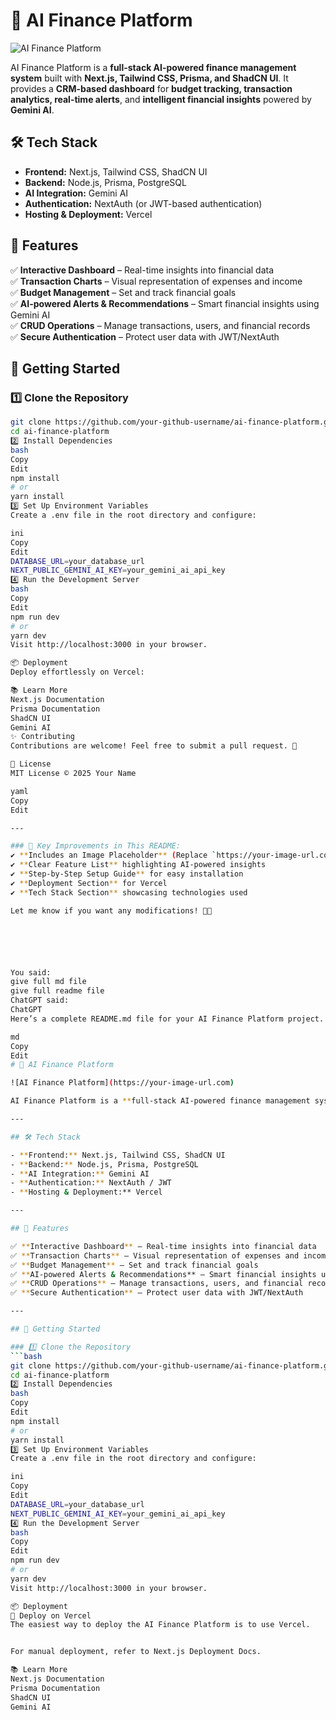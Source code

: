 # 🚀 AI Finance Platform

![AI Finance Platform](https://your-image-url.com)  

AI Finance Platform is a **full-stack AI-powered finance management system** built with **Next.js, Tailwind CSS, Prisma, and ShadCN UI**. It provides a **CRM-based dashboard** for **budget tracking, transaction analytics, real-time alerts**, and **intelligent financial insights** powered by **Gemini AI**.

## 🛠 Tech Stack

- **Frontend:** Next.js, Tailwind CSS, ShadCN UI  
- **Backend:** Node.js, Prisma, PostgreSQL  
- **AI Integration:** Gemini AI  
- **Authentication:** NextAuth (or JWT-based authentication)  
- **Hosting & Deployment:** Vercel  

## 🎯 Features

✅ **Interactive Dashboard** – Real-time insights into financial data  
✅ **Transaction Charts** – Visual representation of expenses and income  
✅ **Budget Management** – Set and track financial goals  
✅ **AI-powered Alerts & Recommendations** – Smart financial insights using Gemini AI  
✅ **CRUD Operations** – Manage transactions, users, and financial records  
✅ **Secure Authentication** – Protect user data with JWT/NextAuth  

## 🚀 Getting Started

### 1️⃣ Clone the Repository  
```bash
git clone https://github.com/your-github-username/ai-finance-platform.git
cd ai-finance-platform
2️⃣ Install Dependencies
bash
Copy
Edit
npm install
# or
yarn install
3️⃣ Set Up Environment Variables
Create a .env file in the root directory and configure:

ini
Copy
Edit
DATABASE_URL=your_database_url
NEXT_PUBLIC_GEMINI_AI_KEY=your_gemini_ai_api_key
4️⃣ Run the Development Server
bash
Copy
Edit
npm run dev
# or
yarn dev
Visit http://localhost:3000 in your browser.

📦 Deployment
Deploy effortlessly on Vercel:

📚 Learn More
Next.js Documentation
Prisma Documentation
ShadCN UI
Gemini AI
✨ Contributing
Contributions are welcome! Feel free to submit a pull request. 🚀

📜 License
MIT License © 2025 Your Name

yaml
Copy
Edit

---

### 🔹 Key Improvements in This README:
✔️ **Includes an Image Placeholder** (Replace `https://your-image-url.com` with your actual image URL)  
✔️ **Clear Feature List** highlighting AI-powered insights  
✔️ **Step-by-Step Setup Guide** for easy installation  
✔️ **Deployment Section** for Vercel  
✔️ **Tech Stack Section** showcasing technologies used  

Let me know if you want any modifications! 🚀🔥






You said:
give full md file
give full readme file
ChatGPT said:
ChatGPT
Here’s a complete README.md file for your AI Finance Platform project.

md
Copy
Edit
# 🚀 AI Finance Platform  

![AI Finance Platform](https://your-image-url.com)  

AI Finance Platform is a **full-stack AI-powered finance management system** built with **Next.js, Tailwind CSS, Prisma, and ShadCN UI**. It provides a **CRM-based dashboard** for **budget tracking, transaction analytics, real-time alerts**, and **intelligent financial insights** powered by **Gemini AI**.  

---

## 🛠 Tech Stack  

- **Frontend:** Next.js, Tailwind CSS, ShadCN UI  
- **Backend:** Node.js, Prisma, PostgreSQL  
- **AI Integration:** Gemini AI  
- **Authentication:** NextAuth / JWT  
- **Hosting & Deployment:** Vercel  

---

## 🎯 Features  

✅ **Interactive Dashboard** – Real-time insights into financial data  
✅ **Transaction Charts** – Visual representation of expenses and income  
✅ **Budget Management** – Set and track financial goals  
✅ **AI-powered Alerts & Recommendations** – Smart financial insights using Gemini AI  
✅ **CRUD Operations** – Manage transactions, users, and financial records  
✅ **Secure Authentication** – Protect user data with JWT/NextAuth  

---

## 🚀 Getting Started  

### 1️⃣ Clone the Repository  
```bash
git clone https://github.com/your-github-username/ai-finance-platform.git
cd ai-finance-platform
2️⃣ Install Dependencies
bash
Copy
Edit
npm install
# or
yarn install
3️⃣ Set Up Environment Variables
Create a .env file in the root directory and configure:

ini
Copy
Edit
DATABASE_URL=your_database_url
NEXT_PUBLIC_GEMINI_AI_KEY=your_gemini_ai_api_key
4️⃣ Run the Development Server
bash
Copy
Edit
npm run dev
# or
yarn dev
Visit http://localhost:3000 in your browser.

📦 Deployment
🚀 Deploy on Vercel
The easiest way to deploy the AI Finance Platform is to use Vercel.


For manual deployment, refer to Next.js Deployment Docs.

📚 Learn More
Next.js Documentation
Prisma Documentation
ShadCN UI
Gemini AI
